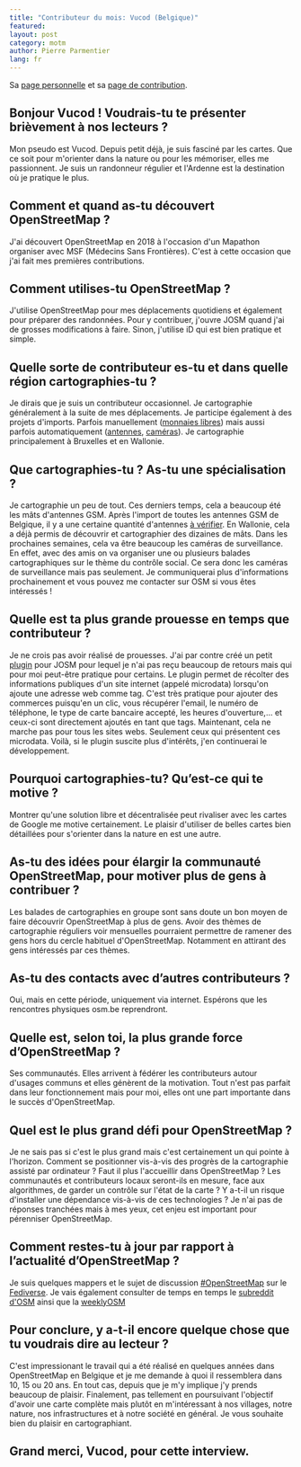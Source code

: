 ```yaml
---
title: "Contributeur du mois: Vucod (Belgique)"
featured:
layout: post
category: motm
author: Pierre Parmentier
lang: fr
---
```


Sa [page personnelle](https://www.openstreetmap.org/user/Vucod) et sa [page de contribution](https://hdyc.neis-one.org/?Vucod).


## Bonjour Vucod ! Voudrais-tu te présenter brièvement à nos lecteurs ?

Mon pseudo est Vucod. Depuis petit déjà, je suis fasciné par les cartes. Que ce soit pour m'orienter dans la nature ou pour les mémoriser, elles me passionnent. Je suis un randonneur régulier et l'Ardenne est la destination où je pratique le plus.

## Comment et quand as-tu découvert OpenStreetMap ?

J'ai découvert OpenStreetMap en 2018 à l'occasion d'un Mapathon organiser avec MSF (Médecins Sans Frontières). C'est à cette occasion que j'ai fait mes premières contributions.

## Comment utilises-tu OpenStreetMap ?

J'utilise OpenStreetMap pour mes déplacements quotidiens et également pour préparer des randonnées. Pour y contribuer, j'ouvre JOSM quand j'ai de grosses modifications à faire. Sinon, j'utilise iD qui est bien pratique et simple.

## Quelle sorte de contributeur es-tu et dans quelle région cartographies-tu ?

Je dirais que je suis un contributeur occasionnel. Je cartographie généralement à la suite de mes déplacements. Je participe également à des projets d'imports. Parfois manuellement ([monnaies libres](https://wiki.openstreetmap.org/wiki/User:Vucod/Local_currencies_in_Belgium)) mais aussi parfois automatiquement ([antennes](https://wiki.openstreetmap.org/wiki/Import/Catalogue/ibpt_belgium_antennas), [caméras](https://wiki.openstreetmap.org/wiki/Import/Catalogue/sous-surveillance.net)). Je cartographie principalement à Bruxelles et en Wallonie. 

## Que cartographies-tu ? As-tu une spécialisation ?

Je cartographie un peu de tout. Ces derniers temps, cela a beaucoup été les mâts d'antennes GSM. Après l'import de toutes les antennes GSM de Belgique, il y a une certaine quantité d'antennes [à vérifier](https://maproulette.org/browse/challenges/13467). En Wallonie, cela a déjà permis de découvrir et cartographier des dizaines de mâts. Dans les prochaines semaines, cela va être beaucoup les caméras de surveillance. En effet, avec des amis on va organiser une ou plusieurs balades cartographiques sur le thème du contrôle social. Ce sera donc les caméras de surveillance mais pas seulement. Je communiquerai plus d'informations prochainement et vous pouvez me contacter sur OSM si vous êtes intéressés !

## Quelle est ta plus grande prouesse en temps que contributeur ?

Je ne crois pas avoir réalisé de prouesses. J'ai par contre créé un petit [plugin](https://gitlab.com/vucod/microdata-scraping) pour JOSM pour lequel je n'ai pas reçu beaucoup de retours mais qui pour moi peut-être pratique pour certains. Le plugin permet de récolter des informations publiques d'un site internet (appelé microdata) lorsqu'on ajoute une adresse web comme tag. C'est très pratique pour ajouter des commerces puisqu'en un clic, vous récupérer l'email, le numéro de téléphone, le type de carte bancaire accepté, les heures d'ouverture,… et ceux-ci sont directement ajoutés en tant que tags. Maintenant, cela ne marche pas pour tous les sites webs. Seulement ceux qui présentent ces microdata. Voilà, si le plugin suscite plus d'intérêts, j'en continuerai le développement.

## Pourquoi cartographies-tu? Qu’est-ce qui te motive ?

Montrer qu'une solution libre et décentralisée peut rivaliser avec les cartes de Google me motive certainement. Le plaisir d'utiliser de belles cartes bien détaillées pour s'orienter dans la nature en est une autre.

## As-tu des idées pour élargir la communauté OpenStreetMap, pour motiver plus de gens à contribuer ?

Les balades de cartographies en groupe sont sans doute un bon moyen de faire découvrir OpenStreetMap à plus de gens. Avoir des thèmes de cartographie réguliers voir mensuelles pourraient permettre de ramener des gens hors du cercle habituel d'OpenStreetMap. Notamment en attirant des gens intéressés par ces thèmes.

## As-tu des contacts avec d’autres contributeurs ?

Oui, mais en cette période, uniquement via internet. Espérons que les rencontres physiques osm.be reprendront.

## Quelle est, selon toi, la plus grande force d’OpenStreetMap ?

Ses communautés. Elles arrivent à fédérer les contributeurs autour d'usages communs et elles génèrent de la motivation. Tout n'est pas parfait dans leur fonctionnement mais pour moi, elles ont une part importante dans le succès d'OpenStreetMap.

## Quel est le plus grand défi pour OpenStreetMap ?

Je ne sais pas si c'est le plus grand mais c'est certainement un qui pointe à l'horizon. Comment se positionner vis-à-vis des progrès de la cartographie assisté par ordinateur ? Faut il plus l'accueillir dans OpenStreetMap ? Les communautés et contributeurs locaux seront-ils en mesure, face aux algorithmes, de garder un contrôle sur l'état de la carte ? Y a-t-il un risque d'installer une dépendance vis-à-vis de ces technologies ? Je n'ai pas de réponses tranchées mais à mes yeux, cet enjeu est important pour pérenniser OpenStreetMap.

## Comment restes-tu à jour par rapport à l’actualité d’OpenStreetMap ?

Je suis quelques mappers et le sujet de discussion [#OpenStreetMap](https://framapiaf.org/tags/openstreetmaps) sur le [Fediverse](https://fediverse.party/en/fediverse). Je vais également consulter de temps en temps le [subreddit d'OSM](https://www.reddit.com/r/openstreetmap/) ainsi que la [weeklyOSM](http://weeklyosm.eu/)

## Pour conclure, y a-t-il encore quelque chose que tu voudrais dire au lecteur ?

C'est impressionant le travail qui a été réalisé en quelques années dans OpenStreetMap en Belgique et je me demande à quoi il ressemblera dans 10, 15 ou 20 ans. En tout cas, depuis que je m'y implique j'y prends beaucoup de plaisir. Finalement, pas tellement en poursuivant l'objectif d'avoir une carte complète mais plutôt en m'intéressant à nos villages, notre nature, nos infrastructures et à notre société en général. Je vous souhaite bien du plaisir en cartographiant.

## Grand merci, Vucod, pour cette interview.
